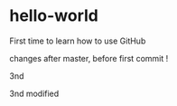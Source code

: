 # hello-world
First time to learn how to use GitHub

changes after master, before first commit !

3nd 

3nd modified
